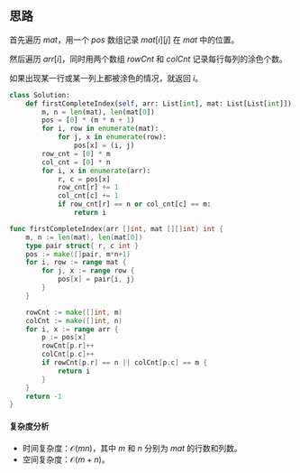 ## 思路

首先遍历 $\textit{mat}$，用一个 $\textit{pos}$ 数组记录 $\textit{mat}[i][j]$ 在 $\textit{mat}$ 中的位置。

然后遍历 $\textit{arr}[i]$，同时用两个数组 $\textit{rowCnt}$ 和 $\textit{colCnt}$ 记录每行每列的涂色个数。

如果出现某一行或某一列上都被涂色的情况，就返回 $i$。

```py [sol1-Python3]
class Solution:
    def firstCompleteIndex(self, arr: List[int], mat: List[List[int]]) -> int:
        m, n = len(mat), len(mat[0])
        pos = [0] * (m * n + 1)
        for i, row in enumerate(mat):
            for j, x in enumerate(row):
                pos[x] = (i, j)
        row_cnt = [0] * m
        col_cnt = [0] * n
        for i, x in enumerate(arr):
            r, c = pos[x]
            row_cnt[r] += 1
            col_cnt[c] += 1
            if row_cnt[r] == n or col_cnt[c] == m:
                return i
```

```go [sol1-Go]
func firstCompleteIndex(arr []int, mat [][]int) int {
	m, n := len(mat), len(mat[0])
	type pair struct{ r, c int }
	pos := make([]pair, m*n+1)
	for i, row := range mat {
		for j, x := range row {
			pos[x] = pair{i, j}
		}
	}

	rowCnt := make([]int, m)
	colCnt := make([]int, n)
	for i, x := range arr {
		p := pos[x]
		rowCnt[p.r]++
		colCnt[p.c]++
		if rowCnt[p.r] == n || colCnt[p.c] == m {
			return i
		}
	}
	return -1
}
```

#### 复杂度分析

- 时间复杂度：$\mathcal{O}(mn)$，其中 $m$ 和 $n$ 分别为 $\textit{mat}$ 的行数和列数。
- 空间复杂度：$\mathcal{O}(m+n)$。
